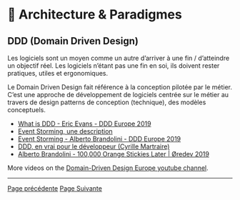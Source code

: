 # 🌇 Architecture & Paradigmes

## DDD (Domain Driven Design)

Les logiciels sont un moyen comme un autre d’arriver à une fin / d’atteindre un objectif réel. Les logiciels n’étant pas une fin en soi, ils doivent rester pratiques, utiles et ergonomiques.

Le Domain Driven Design fait référence à la conception pilotée par le métier. C’est une approche de développement de logiciels centrée sur le métier au travers de design patterns de conception (technique), des modèles conceptuels.

* [What is DDD - Eric Evans - DDD Europe 2019](https://www.youtube.com/watch?v=pMuiVlnGqjk)
* [Event Storming, une description](https://pablopernot.fr/2019/07/event-storming-description/)
* [Event Storming - Alberto Brandolini - DDD Europe 2019](https://www.youtube.com/watch?v=mLXQIYEwK24)
* [DDD, en vrai pour le développeur (Cyrille Martraire)](https://www.youtube.com/watch?v=h3DLKrvp5V8)
* [Alberto Brandolini - 100,000 Orange Stickies Later | Øredev 2019](https://www.youtube.com/watch?v=fGm62ra_mQ8)

More videos on the [Domain-Driven Design Europe youtube channel](https://www.youtube.com/channel/UC3PGn-hQdbtRiqxZK9XBGqQ).

---
[Page précédente](./compilator.md)
[Page Suivante](./others.md)
